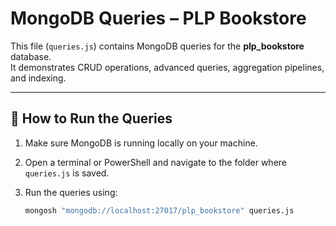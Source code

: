 # MongoDB Queries – PLP Bookstore

This file (`queries.js`) contains MongoDB queries for the **plp_bookstore** database.  
It demonstrates CRUD operations, advanced queries, aggregation pipelines, and indexing.

---

## 📂 How to Run the Queries

1. Make sure MongoDB is running locally on your machine.
2. Open a terminal or PowerShell and navigate to the folder where `queries.js` is saved.
3. Run the queries using:

   ```bash
   mongosh "mongodb://localhost:27017/plp_bookstore" queries.js
